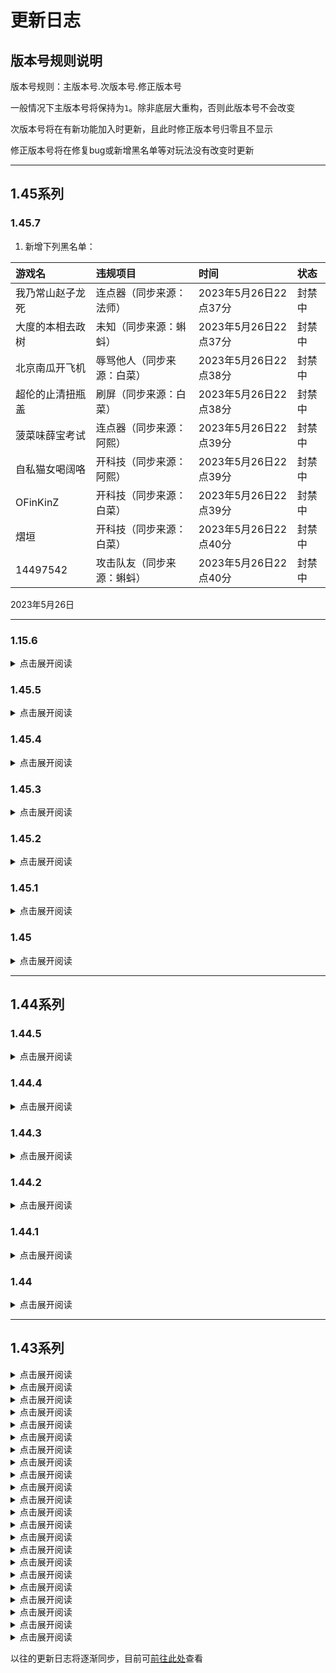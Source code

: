 # 更新日志

## 版本号规则说明

版本号规则：主版本号.次版本号.修正版本号

一般情况下主版本号将保持为`1`。除非底层大重构，否则此版本号不会改变

次版本号将在有新功能加入时更新，且此时修正版本号归零且不显示

修正版本号将在修复bug或新增黑名单等对玩法没有改变时更新

---

## 1.45系列

### 1.45.7

1. 新增下列黑名单：

|游戏名|违规项目|时间|状态|
|:----|:----|:----|:----|
|我乃常山赵子龙死|连点器（同步来源：法师）|2023年5月26日22点37分|封禁中|
|大度的本相去政树|未知（同步来源：蝌蚪）|2023年5月26日22点37分|封禁中|
|北京南瓜开飞机|辱骂他人（同步来源：白菜）|2023年5月26日22点38分|封禁中|
|超伦的止清扭瓶盖|刷屏（同步来源：白菜）|2023年5月26日22点38分|封禁中|
|菠菜味薛宝考试|连点器（同步来源：阿熙）|2023年5月26日22点39分|封禁中|
|自私猫女喝阔咯|开科技（同步来源：阿熙）|2023年5月26日22点39分|封禁中|
|OFinKinZ|开科技（同步来源：白菜）|2023年5月26日22点39分|封禁中|
|熠垣|开科技（同步来源：白菜）|2023年5月26日22点40分|封禁中|
|14497542|攻击队友（同步来源：蝌蚪）|2023年5月26日22点40分|封禁中|

2023年5月26日

---

### 1.15.6

<details>
<summary>点击展开阅读</summary>

1. 新增下列黑名单：

|游戏名|违规项目|时间|状态|
|:----|:----|:----|:----|
|Sqwerrth|连点器（同步来源：白菜）|2023年5月7日11点33分|封禁中|
|板栗味常见搁浅|攻击队友（同步来源：白菜）|2023年5月7日11点34分|封禁中|
|坚强高士廉学英语|攻击队友（同步来源：白菜）|2023年5月7日11点34分|封禁中|
|老练村|攻击队友（同步来源：白菜）|2023年5月7日11点34分|封禁中|
|DREAM丶牛13|连点器（同步来源：白菜）|2023年5月7日11点43分|封禁中|
|MC520|连点器（同步来源：1227729929）|2023年5月7日11点44分|封禁中|
|卢是老六|连点器（同步来源：3292744510）|2023年5月7日11点46分|封禁中|
|断然的马肝游戏|开科技（同步来源：白菜）|2023年5月7日11点46分|封禁中|
|portal服务器_|开科技（同步来源：白菜）|2023年5月7日11点46分|封禁中|
|倒立的人偶|刷屏（同步来源：白菜）|2023年5月7日11点47分|封禁中|
|喜欢欣的我|未知（同步来源：白菜）|2023年5月7日11点47分|封禁中|
|VHENSS6hz|开科技（同步来源：阿熙）|2023年5月7日11点48分|封禁中|
|坤坤早上打鸣|攻击队友（同步来源：3204504686）|2023年5月7日11点49分|封禁中|

2023年5月14日
</details>

### 1.45.5

<details>
<summary>点击展开阅读</summary>

1. 新增下列黑名单：

|游戏名|违规项目|时间|状态|
|:----|:----|:----|:----|
|去很深刻v|攻击队友（同步来源：白菜）|2023年4月29日14点06分|封禁中|
|修勾难道也有烦恼|连点器（同步来源：白菜）|2023年4月29日14点07分|封禁中|
|clp喵520awa|辱骂他人（同步来源：白菜）|2023年4月29日14点07分|封禁中|
|小仙酱a|辱骂他人（同步来源：白菜）|2023年4月29日14点07分|封禁中|
|Has_k|开科技（同步来源：异世）|2023年4月29日14点09分|封禁中|
|一个字飞飞飞|开科技（同步来源：异世）|2023年4月29日14点09分|封禁中|
|imo忆莫啊|连点器（同步来源：白菜）|2023年4月29日14点09分|封禁中|
|神明TYF|崩服（同步来源：白菜）|2023年4月29日14点09分|封禁中|
|javaLLLLL|开科技（同步来源：白菜，阿熙）|2023年4月29日14点10分|封禁中|

2. 解除下列黑名单：

|游戏名|违规项目|时间|状态|
|:----|:----|:----|:----|
|Chaos_star|辱骂他人（同步来源：白菜）|2023年4月29日14点25分|已解封|

2023年4月29日
</details>

### 1.45.4

<details>
<summary>点击展开阅读</summary>

1. 新增下列黑名单：

|游戏名|违规项目|时间|状态|
|:----|:----|:----|:----|
|mh12系20|开科技（同步来源：白菜）|2023年4月22日10点25分|封禁中|
|幻影巨像敲木鱼|连点器（同步来源：白菜）|2023年4月22日10点26分|封禁中|
|悔棋的枯萎东方朔|崩服（同步来源：白菜）|2023年4月22日10点26分|封禁中|
|解密的爆燃芒果|攻击队友（同步来源：白菜）|2023年4月22日10点27分|封禁中|
|吉吉且国王76|攻击队友（同步来源：蝌蚪）|2023年4月22日10点27分|封禁中|
|正派之孙立深吸|攻击队友（同步来源：白菜）|2023年4月22日10点27分|封禁中|
|喝冷饮的旧都老板|攻击队友（同步来源：阿熙）|2023年4月22日10点28分|封禁中|
|454874554454|开科技（同步来源：阿熙）|2023年4月22日10点29分|封禁中|
|6大哥背行囊6|开科技（同步来源：阿熙）|2023年4月22日10点29分|封禁中|
|Tonychu|崩服（同步来源：白菜）|2023年4月22日10点30分|封禁中|
|干脆牧羊做手工|卖科技（同步来源：282368602）|2023年4月22日10点33分|封禁中|
|执行官Chroma|盗图，篡改地图作者名|2023年4月22日10点33分|封禁中|
|神里绫华yydsnb|坑队友（同步来源：蝌蚪）|2023年4月22日10点34分|封禁中|
|小秦和水|连点器（同步来源：白菜）|2023年4月22日10点35分|封禁中|
|Chaos_star|辱骂他人（同步来源：白菜）|2023年4月29日14点25分|已解封|
|陈立行clx|攻击队友（同步来源：白菜）|2023年4月22日20点17分|封禁中|
|忧伤室里弹三弦|攻击队友（同步来源：白菜）|2023年4月22日20点17分|封禁中|

2023年4月24日
</details>

### 1.45.3

<details>
<summary>点击展开阅读</summary>

1. 控制中心新增管理员飞天羽毛，进入隐身巡查自动获取。

2. 新增下列黑名单：

|猫孩子哔哔哔|崩服（同步来源：阿熙）|2023年4月15日19点26分|封禁中|
|:----|:----|:----|:----|
|猫孩子话哗哔哗|崩服（同步来源：阿熙）|2023年4月15日19点27分|封禁中|
|强劲梨子练功|辱骂他人（同步来源：尘子）|2023年4月15日19点50分|封禁中|
|小白爱恰西瓜|未知（同步来源：天启）|2023年4月15日19点51分|封禁中|
|家养沙皇的航行|辱骂他人（同步来源：白菜）|2023年4月15日19点52分|封禁中|
|伦敦守卫闻花香|攻击队友（同步来源：3204504686）|2023年4月15日19点55分|封禁中|
|跑酷的几几|连点器（同步来源：蝌蚪）|2023年4月15日19点57分|封禁中|
|GS3000|连点器（同步来源：白菜）|2023年4月15日19点57分|封禁中|
|鎧蓠|连点器（同步来源：白菜）|2023年4月15日19点58分|封禁中|
|祖国永远666|连点器（同步来源：蝌蚪）|2023年4月15日19点58分|封禁中|
|wsjc2022|连点器（同步来源：蝌蚪）|2023年4月15日19点58分|封禁中|
|麦仔回归号|攻击队友（同步来源：蝌蚪）|2023年4月15日20点00分|封禁中|
|小本5465446|开科技，崩服（同步来源：3204504686）|2023年4月15日20点00分|封禁中|
|小白测试23|开科技（同步来源：3204504686）|2023年4月15日20点01分|封禁中|
|下楼梯的白羊小麦|连点器（同步来源：蝌蚪）|2023年4月15日20点03分|封禁中|
|设定风景的房间给|辱骂他人（同步来源：尘子，蝌蚪）|2023年4月15日20点03分|封禁中|
|没天赋的高手|攻击队友（同步来源：尘子）|2023年4月15日20点04分|封禁中|
|时光的现象|开科技（同步来源：尘子）|2023年4月15日20点05分|封禁中|
|挖矿的好玩短毛猫|连点器（同步来源：282368602）|2023年4月15日20点06分|封禁中|

2023年4月15日
</details>

### 1.45.2

<details>
<summary>点击展开阅读</summary>

1. 新增下列黑名单：

|游戏名|违规项目|时间|状态|
|:----|:----|:----|:----|
|聪明蘑菇看涨潮2|开科技（同步来源：白菜）|2023年3月27日18点35分|封禁中|
|封河有呆毛|开科技（同步来源：阿熙）|2023年3月27日10点39分|封禁中|
|白云做的奶布丁|开科技（同步来源：阿熙）|2023年3月28日19点06分|封禁中|
|玖玖惹人耐_|开科技（同步来源：阿熙）|2023年3月28日19点07分|封禁中|
|狂笑的蛇将起舞刀|开科技（同步来源：阿熙）|2023年3月28日19点07分|封禁中|
|6ice5_31C|开科技（同步来源：阿熙）|2023年4月5日14点58分|封禁中|
|狂笑蛇将要写散文|开科技（同步来源：阿熙）|2023年4月5日14点58分|封禁中|
|强硬之妹子吟诗|开科技（同步来源：阿熙）|2023年4月5日14点59分|封禁中|
|牛起来了是吧fw|开科技（同步来源：阿熙）|2023年4月5日15点00分|封禁中|
|上网的沙兵|开科技，连点器（同步来源：天启）|2023年4月5日15点01分|封禁中|
|Beijing家庭|连点器（同步来源：天启）|2023年4月5日15点02分|封禁中|
|狍崽Vincent|开科技（同步来源：阿熙）|2023年4月5日15点02分|封禁中|
|魔都尸壳学地理|未知（同步来源：没实力）|2023年4月5日15点03分|封禁中|
|鹤啸在九天|开科技（同步来源：白菜）|2023年4月5日15点03分|封禁中|
|菠菜味薛宝考试|连点器（同步来源：白菜）|2023年4月5日15点04分|封禁中|
|脑洞经理上车|崩服（同步来源：没实力）|2023年4月5日15点05分|封禁中|
|率直的萝卜进观园|未知（同步来源：hklko）|2023年4月5日15点06分|封禁中|
|1影手1|未知（同步来源：hklko）|2023年4月5日15点08分|封禁中|
|练工的霜不冻木瓜|开科技（同步来源：白菜）|2023年4月5日15点08分|封禁中|
|WDF本人|连点器（同步来源：没实力）|2023年4月5日15点09分|封禁中|

2023年4月05日
</details>

### 1.45.1

<details>
<summary>点击展开阅读</summary>

1. 修复了开局倒计时卡在5秒的BUG。

2. 新增下列黑名单：

|游戏名|违规项目|时间|状态|
|:----|:----|:----|:----|
|卿钨麑謷|开科技|2023年3月26日11点28分|封禁中|
|唱山歌的磐石药师|开科技|2023年3月26日11点30分|封禁中|
|异世寓言01|冒充他人，开科技|2023年3月26日11点39分|封禁中|
|异世寓言02|冒充他人，开科技|2023年3月26日11点39分|封禁中|
|异世寓言03|冒充他人，开科技|2023年3月26日11点39分|封禁中|
|异世寓言04|冒充他人，开科技|2023年3月26日11点39分|封禁中|
|异世寓言05|冒充他人，开科技|2023年3月26日11点39分|封禁中|
|异世寓言06|冒充他人，开科技|2023年3月26日11点39分|封禁中|
|异世寓言07|冒充他人，开科技|2023年3月26日11点39分|封禁中|
|异世寓言08|冒充他人，开科技|2023年3月26日11点39分|封禁中|
|异世寓言09|冒充他人，开科技|2023年3月26日11点39分|封禁中|
|异世寓言10|冒充他人，开科技|2023年3月26日11点39分|封禁中|
|异世寓言1|冒充他人，开科技|2023年3月26日11点39分|封禁中|
|异世寓言_反馈|冒充他人，开科技|2023年3月26日11点39分|封禁中|
|异世寓言__|冒充他人，开科技|2023年3月26日11点39分|封禁中|
|异世寓言___|冒充他人，开科技|2023年3月26日11点39分|封禁中|
|异世寓言____|冒充他人，开科技|2023年3月26日11点39分|封禁中|
|异世寓言_____|冒充他人，开科技|2023年3月26日11点39分|封禁中|
|异世寓言______|冒充他人，开科技|2023年3月26日11点39分|封禁中|
|雨晴工作室1|冒充他人，开科技|2023年3月26日11点39分|封禁中|
|雨晴工作室官方|冒充他人，开科技|2023年3月26日11点39分|封禁中|
|雨晴工作室高层|冒充他人，开科技|2023年3月26日11点39分|封禁中|
|炸服人雨晴工作室|冒充他人，开科技|2023年3月26日11点39分|封禁中|

2023年3月26日
</details>

### 1.45

<details>
<summary>点击展开阅读</summary>

1. 修改了tnt的相关模块，现规则如下：

- 不在召唤tnt，而是5秒后模拟爆炸

- 伤害如下

``` 伤害规则
3格内  5♥
3格外  5格内  4♥
5格外  8格内  2♥
8格外  无伤
```

- 方块破坏规则未更改

2. 新增下列黑名单：

|游戏名|违规项目|时间|状态|
|:----|:----|:----|:----|
|狼人行动的神|辱骂他人|2023年3月19日14点52分|封禁中|
|雨晴工作室官方|冒充他人，开科技|2023年3月19日15点21分|封禁中|

2023年3月17日
</details>

---

## 1.44系列

### 1.44.5

<details>
<summary>点击展开阅读</summary>

1. 修复了陷阱有概率不触发的BUG。

2023年3月12日

</details>

### 1.44.4

<details>
<summary>点击展开阅读</summary>

1. 新增”我的伙伴“处理模块，防止“我的伙伴”影响游戏

2. 修复利用“我的伙伴”卡物品的BUG

3. 新增下列黑名单：

|游戏名|违规项目|时间|状态|
|:----|:----|:----|:----|
|Micamaiya|崩服|2023年3月12日12点09分|封禁中|
|mn闭|攻击队友|2023年3月12日12点16分|封禁中|

2023年3月12日
</details>

### 1.44.3

<details>
<summary>点击展开阅读</summary>

1. 修复陷阱不能正常触发的BUG

2. 修复陷阱偶显购买异常的BUG

3. 补充部分命令方块注释

4. 新增下列黑名单：

|游戏名|违规项目|时间|状态|
|:----|:----|:----|:----|
|花雨庭大笨蛋呀|开科技|2023年2月23日14点27分|封禁中|
|叼的鱼666|连点器|2023年2月23日15点29分|封禁中|

2023年2月23日
</details>

### 1.44.2

<details>
<summary>点击展开阅读</summary>

1. 修复玩家胜利次数排行榜不显示的BUG

2. 出生点比较模块改为动态开启，在非对局情况下停止运行

3. 后台新增命令方块运行情况检测模块

4. 彻底移除救援平台相关模块

5. 新增下列黑名单：

|游戏名|违规项目|时间|状态|
|:----|:----|:----|:----|
|欢乐的柠檬4|崩服|2023年2月20日12点05分|封禁中|
|stefanieku|攻击队友|2023年2月20日12点07分|封禁中|

2023年2月20日
</details>

### 1.44.1

<details>
<summary>点击展开阅读</summary>

1. 优化上线回城逻辑，减少卡顿

2. 优化获胜次数排行榜和uid列表的展示逻辑，减少卡顿

3. 取消开局kill

4. 新增下列黑名单：

|游戏名|违规项目|时间|状态|
|:----|:----|:----|:----|
|北北不暮南哥哥|连点器|2023年2月12日10点55分|封禁中|
|江苏穆贵妃考试|连点器|2023年2月12日10点56分|封禁中|
|鹅鹅服|崩服|2023年2月12日10点58分|封禁中|
|sgtthsdtzdgr|攻击队友|2023年2月12日10点59分|封禁中|

2023年2月10日
</details>

### 1.44

<details>
<summary>点击展开阅读</summary>

1. 删除救援平台

2. 新增床保护陷阱，推广期300经验，购买后敌方玩家靠近我方床将触发提示并给予失明5秒，挖掘疲劳8秒，虚弱3秒

3. 删除中岛两侧的平台及护身符

4. 大厅出生点4块萤石改为末地折跃门方块

5. 拆床次数统计改为只统计单局

6. 新增下列黑名单：

|游戏名|违规项目|时间|状态|
|:----|:----|:----|:----|
|水星德古拉喝稀饭|连点器|2023年2月2日14点48分|封禁中|
|2022_11_11|崩服|2023年2月3日15点55分|封禁中|

2023年2月04日
</details>

---

## 1.43系列

<details>
<summary>点击展开阅读</summary>



</details>

<details>
<summary>点击展开阅读</summary>



</details>

<details>
<summary>点击展开阅读</summary>



</details>

<details>
<summary>点击展开阅读</summary>



</details>

<details>
<summary>点击展开阅读</summary>



</details>

<details>
<summary>点击展开阅读</summary>



</details>

<details>
<summary>点击展开阅读</summary>



</details>

<details>
<summary>点击展开阅读</summary>



</details>

<details>
<summary>点击展开阅读</summary>



</details>

<details>
<summary>点击展开阅读</summary>



</details>

<details>
<summary>点击展开阅读</summary>



</details>

<details>
<summary>点击展开阅读</summary>



</details>

<details>
<summary>点击展开阅读</summary>



</details>

<details>
<summary>点击展开阅读</summary>



</details>

<details>
<summary>点击展开阅读</summary>



</details>

<details>
<summary>点击展开阅读</summary>



</details>

<details>
<summary>点击展开阅读</summary>



</details>

<details>
<summary>点击展开阅读</summary>



</details>

<details>
<summary>点击展开阅读</summary>



</details>

<details>
<summary>点击展开阅读</summary>



</details>

<details>
<summary>点击展开阅读</summary>



</details>

<details>
<summary>点击展开阅读</summary>



</details>

以往的更新日志将逐渐同步，目前可[前往此处](https://support.qq.com/products/288846/blog-archive)查看